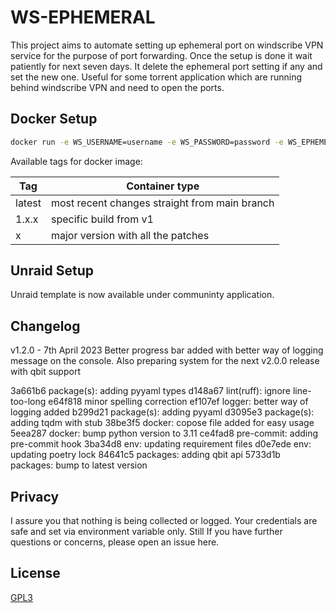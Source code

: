 # WS-EPHEMERAL

This project aims to automate setting up ephemeral port on windscribe VPN service for the purpose of port forwarding. Once the setup is done it wait patiently for next seven days. It delete the ephemeral port setting if any and set the new one. Useful for some torrent application which are running behind windscribe VPN and need to open the ports.

## Docker Setup

```bash
docker run -e WS_USERNAME=username -e WS_PASSWORD=password -e WS_EPHEMERAL_PORT=40000 dhruvinsh/ws-ephemeral:latest
```

Available tags for docker image:

| Tag    | Container type                                |
| ------ | --------------------------------------------- |
| latest | most recent changes straight from main branch |
| 1.x.x  | specific build from v1                        |
| x      | major version with all the patches            |

## Unraid Setup

Unraid template is now available under communinty application.

## Changelog

v1.2.0 - 7th April 2023
Better progress bar added with better way of logging message on the console. Also preparing system for the next v2.0.0 release with qbit support

3a661b6 package(s): adding pyyaml types
d148a67 lint(ruff): ignore line-too-long
e64f818 minor spelling correction
ef107ef logger: better way of logging added
b299d21 package(s): adding pyyaml
d3095e3 package(s): adding tqdm with stub
38be3f5 docker: copose file added for easy usage
5eea287 docker: bump python version to 3.11
ce4fad8 pre-commit: adding pre-commit hook
3ba34d8 env: updating requirement files
d0e7ede env: updating poetry lock
84641c5 packages: adding qbit api
5733d1b packages: bump to latest version

## Privacy

I assure you that nothing is being collected or logged. Your credentials are safe and set via environment variable only. Still If you have further questions or concerns, please open an issue here.

## License

[GPL3](LICENSE.md)
